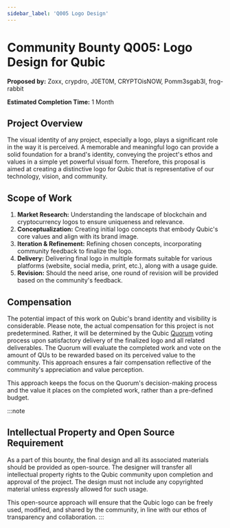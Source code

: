 ```yaml
---
sidebar_label: 'Q005 Logo Design'
---
```


# Community Bounty Q005: Logo Design for Qubic

**Proposed by:** Zoxx, crypdro, J0ET0M, CRYPTOisNOW, Pomm3sgab3l, frog-rabbit

**Estimated Completion Time:** 1 Month

## Project Overview

The visual identity of any project, especially a logo, plays a significant role in the way it is perceived. A memorable and meaningful logo can provide a solid foundation for a brand's identity, conveying the project's ethos and values in a simple yet powerful visual form. Therefore, this proposal is aimed at creating a distinctive logo for Qubic that is representative of our technology, vision, and community.

## Scope of Work

1. **Market Research:** Understanding the landscape of blockchain and cryptocurrency logos to ensure uniqueness and relevance.
2. **Conceptualization:** Creating initial logo concepts that embody Qubic's core values and align with its brand image.
3. **Iteration & Refinement:** Refining chosen concepts, incorporating community feedback to finalize the logo.
4. **Delivery:** Delivering final logo in multiple formats suitable for various platforms (website, social media, print, etc.), along with a usage guide.
5. **Revision:** Should the need arise, one round of revision will be provided based on the community's feedback.

## Compensation
The potential impact of this work on Qubic's brand identity and visibility is considerable. Please note, the actual compensation for this project is not predetermined. Rather, it will be determined by the Qubic [Quorum](/learn/governance/quorum) voting process upon satisfactory delivery of the finalized logo and all related deliverables. The Quorum will evaluate the completed work and vote on the amount of QUs to be rewarded based on its perceived value to the community. This approach ensures a fair compensation reflective of the community's appreciation and value perception.

This approach keeps the focus on the Quorum's decision-making process and the value it places on the completed work, rather than a pre-defined budget.

:::note
## Intellectual Property and Open Source Requirement
As a part of this bounty, the final design and all its associated materials should be provided as open-source. The designer will transfer all intellectual property rights to the Qubic community upon completion and approval of the project. The design must not include any copyrighted material unless expressly allowed for such usage.

This open-source approach will ensure that the Qubic logo can be freely used, modified, and shared by the community, in line with our ethos of transparency and collaboration.
:::